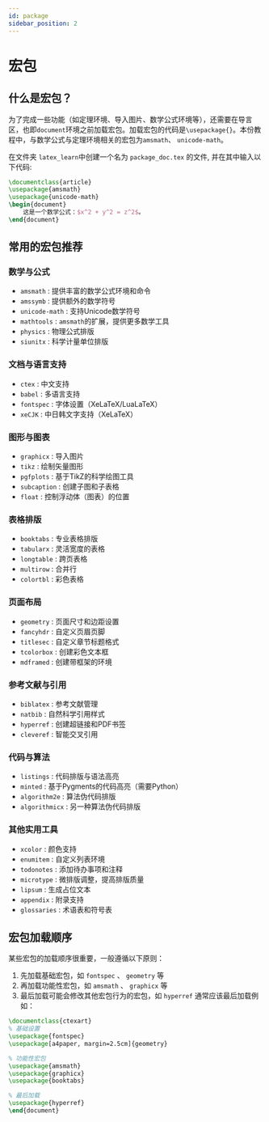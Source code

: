 ```yaml
---
id: package
sidebar_position: 2
---
```


# 宏包

## 什么是宏包？

为了完成一些功能（如定理环境、导入图片、数学公式环境等），还需要在导言区，也即`document`环境之前加载宏包。加载宏包的代码是`\usepackage{}`。本份教程中，与数学公式与定理环境相关的宏包为`amsmath`、 `unicode-math`。

在文件夹 `latex_learn`中创建一个名为 `package_doc.tex` 的文件, 并在其中输入以下代码:
```latex
\documentclass{article}
\usepackage{amsmath}
\usepackage{unicode-math}
\begin{document}
    这是一个数学公式：$x^2 + y^2 = z^2$。
\end{document}
```

## 常用的宏包推荐

### 数学与公式
- `amsmath` : 提供丰富的数学公式环境和命令
- `amssymb` : 提供额外的数学符号
- `unicode-math` : 支持Unicode数学符号
- `mathtools` : `amsmath`的扩展，提供更多数学工具
- `physics` : 物理公式排版
- `siunitx` : 科学计量单位排版
### 文档与语言支持
- `ctex` : 中文支持
- `babel` : 多语言支持
- `fontspec` : 字体设置（XeLaTeX/LuaLaTeX）
- `xeCJK` : 中日韩文字支持（XeLaTeX）
### 图形与图表
- `graphicx` : 导入图片
- `tikz` : 绘制矢量图形
- `pgfplots` : 基于TikZ的科学绘图工具
- `subcaption` : 创建子图和子表格
- `float` : 控制浮动体（图表）的位置
### 表格排版
- `booktabs` : 专业表格排版
- `tabularx` : 灵活宽度的表格
- `longtable` : 跨页表格
- `multirow` : 合并行
- `colortbl` : 彩色表格
### 页面布局
- `geometry` : 页面尺寸和边距设置
- `fancyhdr` : 自定义页眉页脚
- `titlesec` : 自定义章节标题格式
- `tcolorbox` : 创建彩色文本框
- `mdframed` : 创建带框架的环境
### 参考文献与引用
- `biblatex` : 参考文献管理
- `natbib` : 自然科学引用样式
- `hyperref` : 创建超链接和PDF书签
- `cleveref` : 智能交叉引用
### 代码与算法
- `listings` : 代码排版与语法高亮
- `minted` : 基于Pygments的代码高亮（需要Python）
- `algorithm2e` : 算法伪代码排版
- `algorithmicx` : 另一种算法伪代码排版
### 其他实用工具
- `xcolor` : 颜色支持
- `enumitem` : 自定义列表环境
- `todonotes` : 添加待办事项和注释
- `microtype` : 微排版调整，提高排版质量
- `lipsum` : 生成占位文本
- `appendix` : 附录支持
- `glossaries` : 术语表和符号表

## 宏包加载顺序

某些宏包的加载顺序很重要，一般遵循以下原则：

1. 先加载基础宏包，如 `fontspec` 、 `geometry` 等
2. 再加载功能性宏包，如 `amsmath` 、 `graphicx` 等
3. 最后加载可能会修改其他宏包行为的宏包，如 `hyperref` 通常应该最后加载例如：

```latex
\documentclass{ctexart}
% 基础设置
\usepackage{fontspec}
\usepackage[a4paper, margin=2.5cm]{geometry}

% 功能性宏包
\usepackage{amsmath}
\usepackage{graphicx}
\usepackage{booktabs}

% 最后加载
\usepackage{hyperref}
\end{document}
```


